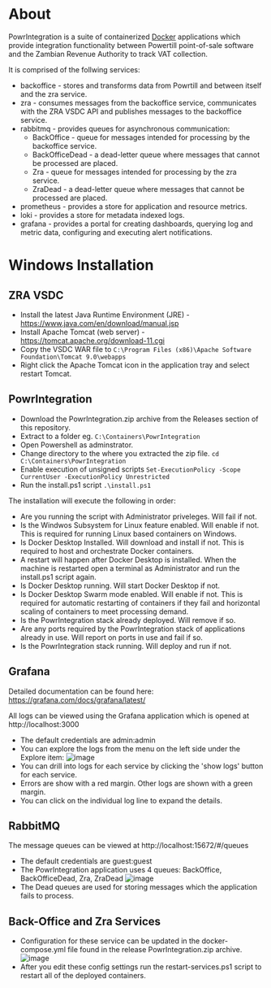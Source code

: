 About
=====
PowrIntegration is a suite of containerized [Docker](https://www.docker.com) applications which provide integration functionality between Powertill point-of-sale software and the Zambian Revenue Authority to track VAT collection.

It is comprised of the follwing services:
- backoffice - stores and transforms data from Powrtill and between itself and the zra service.
- zra - consumes messages from the backoffice service, communicates with the ZRA VSDC API and publishes messages to the backoffice service.
- rabbitmq - provides queues for asynchronous communication:
  - BackOffice - queue for messages intended for processing by the backoffice service.
  - BackOfficeDead - a dead-letter queue where messages that cannot be processed are placed.
  - Zra - queue for messages intended for processing by the zra service.
  - ZraDead - a dead-letter queue where messages that cannot be processed are placed.
- prometheus - provides a store for application and resource metrics.
- loki - provides a store for metadata indexed logs.
- grafana - provides a portal for creating dashboards, querying log and metric data, configuring and executing alert notifications.

Windows Installation
====================

ZRA VSDC
--------
* Install the latest Java Runtime Environment (JRE) - https://www.java.com/en/download/manual.jsp
* Install Apache Tomcat (web server) - https://tomcat.apache.org/download-11.cgi
* Copy the VSDC WAR file to `C:\Program Files (x86)\Apache Software Foundation\Tomcat 9.0\webapps`
* Right click the Apache Tomcat icon in the application tray and select restart Tomcat.

PowrIntegration
---------------
* Download the PowrIntegration.zip archive from the Releases section of this repository.
* Extract to a folder eg. `C:\Containers\PowrIntegration`
* Open Powershell as adminstrator.
* Change directory to the where you extracted the zip file.
`cd C:\Containers\PowrIntegration`
* Enable execution of unsigned scripts
`Set-ExecutionPolicy -Scope CurrentUser -ExecutionPolicy Unrestricted`
* Run the install.ps1 script
`.\install.ps1`

The installation will execute the following in order:
* Are you running the script with Administrator priveleges. Will fail if not.
* Is the Windwos Subsystem for Linux feature enabled. Will enable if not. This is required for running Linux based containers on Windows.
* Is Docker Desktop Installed. Will download and install if not. This is required to host and orchestrate Docker containers.
* A restart will happen after Docker Desktop is installed. When the machine is restarted open a terminal as Administrator and run the install.ps1 script again.
* Is Docker Desktop running. Will start Docker Desktop if not.
* Is Docker Desktop Swarm mode enabled. Will enable if not. This is required for automatic restarting of containers if they fail and horizontal scaling of containers to meet processing demand.
* Is the PowrIntegration stack already deployed. Will remove if so.
* Are any ports required by the PowrIntegration stack of applications already in use. Will report on ports in use and fail if so.
* Is the PowrIntegration stack running. Will deploy and run if not.

Grafana
-------
Detailed documentation can be found here: https://grafana.com/docs/grafana/latest/

All logs can be viewed using the Grafana application which is opened at http://localhost:3000
* The default credentials are admin:admin
* You can explore the logs from the menu on the left side under the Explore item:
![image](https://github.com/user-attachments/assets/5b463e20-f049-496a-99bd-88c789340c4c)
* You can drill into logs for each service by clicking the 'show logs' button for each service.
* Errors are show with a red margin. Other logs are shown with a green margin.
* You can click on the individual log line to expand the details.

RabbitMQ
--------
The message queues can be viewed at http://localhost:15672/#/queues
* The default credentials are guest:guest
* The PowrIntegration application uses 4 queues: BackOffice, BackOfficeDead, Zra, ZraDead
![image](https://github.com/user-attachments/assets/b8211da7-2435-4c48-b487-d615484c1832)
* The Dead queues are used for storing messages which the application fails to process.

Back-Office and Zra Services
----------------------------
* Configuration for these service can be updated in the docker-compose.yml file found in the release PowrIntegration.zip archive.
![image](https://github.com/user-attachments/assets/6e8a9595-85c4-4c47-ad8d-8bd104fac619)
* After you edit these config settings run the restart-services.ps1 script to restart all of the deployed containers.
